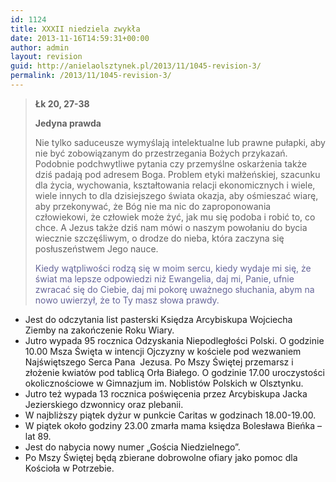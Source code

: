 ```yaml
---
id: 1124
title: XXXII niedziela zwykła
date: 2013-11-16T14:59:31+00:00
author: admin
layout: revision
guid: http://anielaolsztynek.pl/2013/11/1045-revision-3/
permalink: /2013/11/1045-revision-3/
---
```

> **Łk 20, 27-38**
> 
> **Jedyna prawda**
> 
> Nie tylko saduceusze wymyślają intelektualne lub prawne pułapki, aby nie być zobowiązanym do przestrzegania Bożych przykazań. Podobnie podchwytliwe pytania czy przemyślne oskarżenia także dziś padają pod adresem Boga. Problem etyki małżeńskiej, szacunku dla życia, wychowania, kształtowania relacji ekonomicznych i wiele, wiele innych to dla dzisiejszego świata okazja, aby ośmieszać wiarę, aby przekonywać, że Bóg nie ma nic do zaproponowania człowiekowi, że człowiek może żyć, jak mu się podoba i robić to, co chce. A Jezus także dziś nam mówi o naszym powołaniu do bycia wiecznie szczęśliwym, o drodze do nieba, która zaczyna się posłuszeństwem Jego nauce.
> 
> <span style="color: #666699;">Kiedy wątpliwości rodzą się w moim sercu, kiedy wydaje mi się, że świat ma lepsze odpowiedzi niż Ewangelia, daj mi, Panie, ufnie zwracać się do Ciebie, daj mi pokorę uważnego słuchania, abym na nowo uwierzył, że to Ty masz słowa prawdy.</span>

  * Jest do odczytania list pasterski Księdza Arcybiskupa Wojciecha Ziemby na zakończenie Roku Wiary.
  * Jutro wypada 95 rocznica Odzyskania Niepodległości Polski. O godzinie 10.00 Msza Święta w intencji Ojczyzny w kościele pod wezwaniem Najświętszego Serca Pana  Jezusa. Po Mszy Świętej przemarsz i złożenie kwiatów pod tablicą Orła Białego. O godzinie 17.00 uroczystości okolicznościowe w Gimnazjum im. Noblistów Polskich w Olsztynku.
  * Jutro też wypada 13 rocznica poświęcenia przez Arcybiskupa Jacka Jezierskiego dzwonnicy oraz plebanii.
  * W najbliższy piątek dyżur w punkcie Caritas w godzinach 18.00-19.00.
  * W piątek około godziny 23.00 zmarła mama księdza Bolesława Bieńka &#8211; lat 89.
  * Jest do nabycia nowy numer &#8222;Gościa Niedzielnego&#8221;.
  * Po Mszy Świętej będą zbierane dobrowolne ofiary jako pomoc dla Kościoła w Potrzebie.